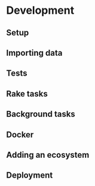 # Development

## Setup



## Importing data



## Tests



## Rake tasks



## Background tasks 



## Docker 



## Adding an ecosystem



## Deployment
